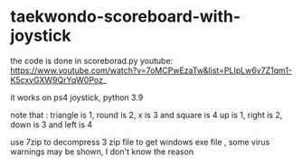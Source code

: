 # taekwondo-scoreboard-with-joystick
the code is done in scoreborad.py
youtube: https://www.youtube.com/watch?v=7oMCPwEzaTw&list=PLIpLw6v7Z1qm1-K5cxvGXW9QrYqW0Poz_

it works on ps4 joystick, python 3.9

note that : triangle is 1, round is 2, x is 3 and square is 4
up is 1, right is 2, down is 3 and left is 4


use 7zip to decompress 3 zip file to get windows exe file , some virus warnings may be shown, I don't know the reason 
